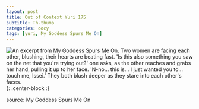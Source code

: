 ```yaml
---
layout: post
title: Out of Context Yuri 175
subtitle: Th-thump
categories: oocy
tags: [yuri, My Goddess Spurs Me On]
---
```



![An excerpt from My Goddess Spurs Me On. Two women are facing each other, blushing, their hearts are beating fast. 'Is this also something you saw on the net that you're trying out?' one asks, as the other reaches and grabs her hand, pulling it up to her face. 'N-no... this is... I just wanted you to... touch me, Issei.' They both blush deeper as they stare into each other's faces.](https://imgur.com/X4BSWyR.png){: .center-block :}


source: My Goddess Spurs Me On